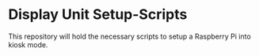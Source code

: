 # Display Unit Setup-Scripts
This repository will hold the necessary scripts to setup a Raspberry Pi into kiosk mode. 
